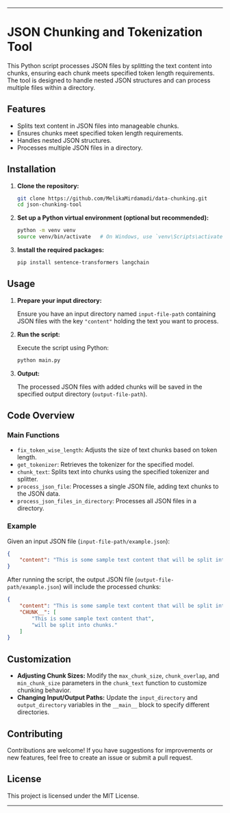 

---

# JSON Chunking and Tokenization Tool

This Python script processes JSON files by splitting the text content into chunks, ensuring each chunk meets specified token length requirements. The tool is designed to handle nested JSON structures and can process multiple files within a directory.

## Features

- Splits text content in JSON files into manageable chunks.
- Ensures chunks meet specified token length requirements.
- Handles nested JSON structures.
- Processes multiple JSON files in a directory.

## Installation

1. **Clone the repository:**

   ```bash
   git clone https://github.com/MelikaMirdamadi/data-chunking.git
   cd json-chunking-tool
   ```

2. **Set up a Python virtual environment (optional but recommended):**

   ```bash
   python -m venv venv
   source venv/bin/activate   # On Windows, use `venv\Scripts\activate`
   ```

3. **Install the required packages:**

   ```bash
   pip install sentence-transformers langchain
   ```

## Usage

1. **Prepare your input directory:**

   Ensure you have an input directory named `input-file-path` containing JSON files with the key `"content"` holding the text you want to process.

2. **Run the script:**

   Execute the script using Python:

   ```bash
   python main.py
   ```

3. **Output:**

   The processed JSON files with added chunks will be saved in the specified output directory (`output-file-path`).

## Code Overview

### Main Functions

- `fix_token_wise_length`: Adjusts the size of text chunks based on token length.
- `get_tokenizer`: Retrieves the tokenizer for the specified model.
- `chunk_text`: Splits text into chunks using the specified tokenizer and splitter.
- `process_json_file`: Processes a single JSON file, adding text chunks to the JSON data.
- `process_json_files_in_directory`: Processes all JSON files in a directory.

### Example

Given an input JSON file (`input-file-path/example.json`):

```json
{
    "content": "This is some sample text content that will be split into chunks."
}
```

After running the script, the output JSON file (`output-file-path/example.json`) will include the processed chunks:

```json
{
    "content": "This is some sample text content that will be split into chunks.",
    "CHUNK__": [
        "This is some sample text content that",
        "will be split into chunks."
    ]
}
```

## Customization

- **Adjusting Chunk Sizes:** Modify the `max_chunk_size`, `chunk_overlap`, and `min_chunk_size` parameters in the `chunk_text` function to customize chunking behavior.
- **Changing Input/Output Paths:** Update the `input_directory` and `output_directory` variables in the `__main__` block to specify different directories.

## Contributing

Contributions are welcome! If you have suggestions for improvements or new features, feel free to create an issue or submit a pull request.

## License

This project is licensed under the MIT License.

---



